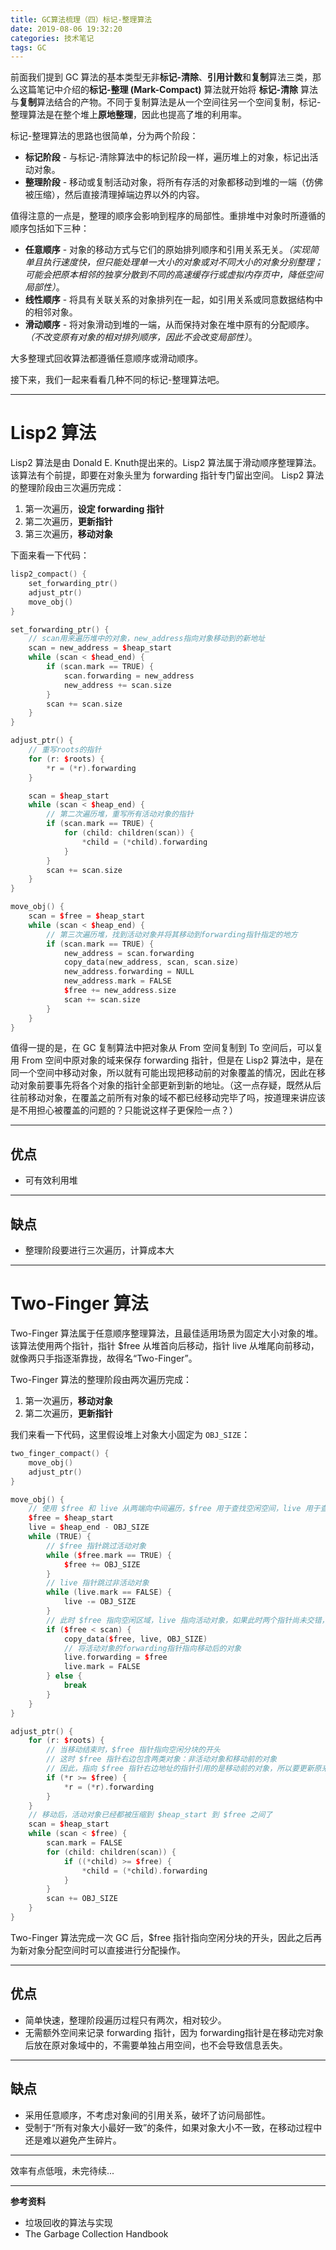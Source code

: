 ```yaml
---
title: GC算法梳理（四）标记-整理算法
date: 2019-08-06 19:32:20
categories: 技术笔记
tags: GC
---
```


前面我们提到 GC 算法的基本类型无非**标记-清除**、**引用计数**和**复制**算法三类，那么这篇笔记中介绍的**标记-整理 (Mark-Compact)** 算法就开始将 **标记-清除** 算法与**复制**算法结合的产物。不同于复制算法是从一个空间往另一个空间复制，标记-整理算法是在整个堆上**原地整理**，因此也提高了堆的利用率。

标记-整理算法的思路也很简单，分为两个阶段：
* **标记阶段** - 与标记-清除算法中的标记阶段一样，遍历堆上的对象，标记出活动对象。
* **整理阶段** - 移动或复制活动对象，将所有存活的对象都移动到堆的一端（仿佛被压缩），然后直接清理掉端边界以外的内容。

值得注意的一点是，整理的顺序会影响到程序的局部性。重排堆中对象时所遵循的顺序包括如下三种：
<!--more-->
* **任意顺序** - 对象的移动方式与它们的原始排列顺序和引用关系无关。*（实现简单且执行速度快，但只能处理单一大小的对象或对不同大小的对象分别整理；可能会把原本相邻的独享分散到不同的高速缓存行或虚拟内存页中，降低空间局部性）*。
* **线性顺序** - 将具有关联关系的对象排列在一起，如引用关系或同意数据结构中的相邻对象。
* **滑动顺序** - 将对象滑动到堆的一端，从而保持对象在堆中原有的分配顺序。*（不改变原有对象的相对排列顺序，因此不会改变局部性）*。

大多整理式回收算法都遵循任意顺序或滑动顺序。

接下来，我们一起来看看几种不同的标记-整理算法吧。

---
# Lisp2 算法
Lisp2 算法是由 Donald E. Knuth提出来的。Lisp2 算法属于滑动顺序整理算法。
该算法有个前提，即要在对象头里为 forwarding 指针专门留出空间。
Lisp2 算法的整理阶段由三次遍历完成：
1. 第一次遍历，**设定 forwarding 指针**
2. 第二次遍历，**更新指针**
3. 第三次遍历，**移动对象**

下面来看一下代码：
```c++
lisp2_compact() {
    set_forwarding_ptr()
    adjust_ptr()
    move_obj()
}

set_forwarding_ptr() {
    // scan用来遍历堆中的对象，new_address指向对象移动到的新地址
    scan = new_address = $heap_start
    while (scan < $head_end) {
        if (scan.mark == TRUE) {
            scan.forwarding = new_address
            new_address += scan.size
        }
        scan += scan.size
    }
}

adjust_ptr() {
    // 重写roots的指针
    for (r: $roots) {
        *r = (*r).forwarding
    }

    scan = $heap_start
    while (scan < $heap_end) {
        // 第二次遍历堆，重写所有活动对象的指针
        if (scan.mark == TRUE) {
            for (child: children(scan)) {
                *child = (*child).forwarding
            }
        }
        scan += scan.size
    }
}

move_obj() {
    scan = $free = $heap_start
    while (scan < $heap_end) {
        // 第三次遍历堆，找到活动对象并将其移动到forwarding指针指定的地方
        if (scan.mark == TRUE) {
            new_address = scan.forwarding
            copy_data(new_address, scan, scan.size)
            new_address.forwarding = NULL
            new_address.mark = FALSE
            $free += new_address.size
            scan += scan.size
        }
    }
}
```

值得一提的是，在 GC 复制算法中把对象从 From 空间复制到 To 空间后，可以复用 From 空间中原对象的域来保存 forwarding 指针，但是在 Lisp2 算法中，是在同一个空间中移动对象，所以就有可能出现把移动前的对象覆盖的情况，因此在移动对象前要事先将各个对象的指针全部更新到新的地址。（这一点存疑，既然从后往前移动对象，在覆盖之前所有对象的域不都已经移动完毕了吗，按道理来讲应该是不用担心被覆盖的问题的？只能说这样子更保险一点？）

---
## 优点
* 可有效利用堆

---
## 缺点
* 整理阶段要进行三次遍历，计算成本大

---
# Two-Finger 算法
Two-Finger 算法属于任意顺序整理算法，且最佳适用场景为固定大小对象的堆。该算法使用两个指针，指针 $free 从堆首向后移动，指针 live 从堆尾向前移动，就像两只手指逐渐靠拢，故得名“Two-Finger”。

Two-Finger 算法的整理阶段由两次遍历完成：
1. 第一次遍历，**移动对象**
2. 第二次遍历，**更新指针**

我们来看一下代码，这里假设堆上对象大小固定为 `OBJ_SIZE`：
```c++
two_finger_compact() {
    move_obj()
    adjust_ptr()
}

move_obj() {
    // 使用 $free 和 live 从两端向中间遍历，$free 用于查找空闲空间，live 用于查找活动对象
    $free = $heap_start
    live = $heap_end - OBJ_SIZE
    while (TRUE) {
        // $free 指针跳过活动对象
        while ($free.mark == TRUE) {
            $free += OBJ_SIZE
        }
        // live 指针跳过非活动对象
        while (live.mark == FALSE) {
            live -= OBJ_SIZE
        }
        // 此时 $free 指向空闲区域，live 指向活动对象，如果此时两个指针尚未交错，则将活动对象移到前面的空闲区域
        if ($free < scan) {
            copy_data($free, live, OBJ_SIZE)
            // 将活动对象的forwarding指针指向移动后的对象
            live.forwarding = $free
            live.mark = FALSE
        } else {
            break
        }
    }
}

adjust_ptr() {
    for (r: $roots) {
        // 当移动结束时，$free 指针指向空闲分块的开头
        // 这时 $free 指针右边包含两类对象：非活动对象和移动前的对象
        // 因此，指向 $free 指针右边地址的指针引用的是移动前的对象，所以要更新原来的引用
        if (*r >= $free) {
            *r = (*r).forwarding
        }
    }
    // 移动后，活动对象已经都被压缩到 $heap_start 到 $free 之间了
    scan = $heap_start
    while (scan < $free) {
        scan.mark = FALSE
        for (child: children(scan)) {
            if ((*child) >= $free) {
                *child = (*child).forwarding
            }
        }
        scan += OBJ_SIZE
    }
}
```

Two-Finger 算法完成一次 GC 后，$free 指针指向空闲分块的开头，因此之后再为新对象分配空间时可以直接进行分配操作。

---
## 优点
* 简单快速，整理阶段遍历过程只有两次，相对较少。
* 无需额外空间来记录 forwarding 指针，因为 forwarding指针是在移动完对象后放在原对象域中的，不需要单独占用空间，也不会导致信息丢失。

---
## 缺点
* 采用任意顺序，不考虑对象间的引用关系，破坏了访问局部性。
* 受制于“所有对象大小最好一致”的条件，如果对象大小不一致，在移动过程中还是难以避免产生碎片。

---

效率有点低哦，未完待续...

---

**参考资料**
* 垃圾回收的算法与实现
* The Garbage Collection Handbook

